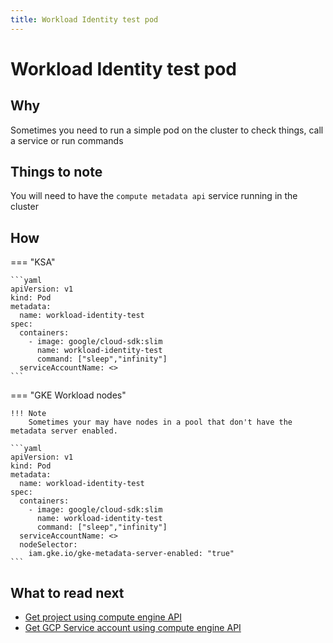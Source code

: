 ```yaml
---
title: Workload Identity test pod
---
```


# Workload Identity test pod

## Why

Sometimes you need to run a simple pod on the cluster to check things, call a service or run commands

## Things to note

You will need to have the `compute metadata api` service running in the cluster

## How

=== "KSA"

    ```yaml
    apiVersion: v1
    kind: Pod
    metadata:
      name: workload-identity-test
    spec:
      containers:
        - image: google/cloud-sdk:slim
          name: workload-identity-test
          command: ["sleep","infinity"]
      serviceAccountName: <>
    ```

=== "GKE Workload nodes"

    !!! Note
        Sometimes your may have nodes in a pool that don't have the metadata server enabled.

    ```yaml
    apiVersion: v1
    kind: Pod
    metadata:
      name: workload-identity-test
    spec:
      containers:
        - image: google/cloud-sdk:slim
          name: workload-identity-test
          command: ["sleep","infinity"]
      serviceAccountName: <>
      nodeSelector:
        iam.gke.io/gke-metadata-server-enabled: "true"
    ```

## What to read next

* [Get project using compute engine API](../../cloud/gcp/metadata-api/get-project-id-using-metadata-endpoint.md)
* [Get GCP Service account using compute engine API](../../cloud/gcp/metadata-api/get-service-account-using-metadata-endpoint.md)
